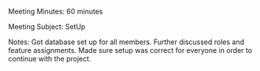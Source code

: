 Meeting Minutes: 60 minutes

Meeting Subject: SetUp

Notes:
Got database set up for all members. Further discussed roles and feature assignments.
Made sure setup was correct for everyone in order to continue with the project. 